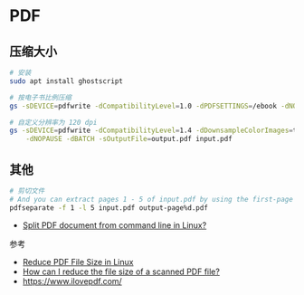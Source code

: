 # PDF

## 压缩大小

```sh
# 安装
sudo apt install ghostscript

# 按电子书比例压缩
gs -sDEVICE=pdfwrite -dCompatibilityLevel=1.0 -dPDFSETTINGS=/ebook -dNOPAUSE -dQUIET -dBATCH -sOutputFile=output.pdf input.pdf

# 自定义分辨率为 120 dpi
gs -sDEVICE=pdfwrite -dCompatibilityLevel=1.4 -dDownsampleColorImages=true -dColorImageResolution=120 \
    -dNOPAUSE -dBATCH -sOutputFile=output.pdf input.pdf
```


## 其他

```sh
# 剪切文件
# And you can extract pages 1 - 5 of input.pdf by using the first-page and last-page flags, -f 1 -l 5,
pdfseparate -f 1 -l 5 input.pdf output-page%d.pdf
```

- [Split PDF document from command line in Linux?](https://superuser.com/questions/345086/split-pdf-document-from-command-line-in-linux)


参考

- [Reduce PDF File Size in Linux](https://www.digitalocean.com/community/tutorials/reduce-pdf-file-size-in-linux)
- [How can I reduce the file size of a scanned PDF file?](https://askubuntu.com/questions/113544/how-can-i-reduce-the-file-size-of-a-scanned-pdf-file)
- https://www.ilovepdf.com/
